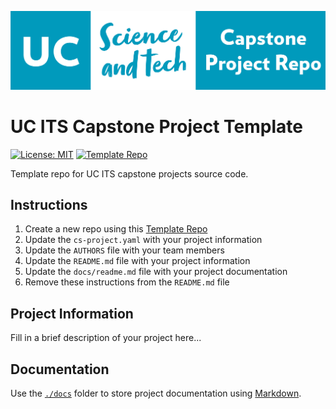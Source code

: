 ![logo](./docs/images/capstone-logo.png)

# UC ITS Capstone Project Template

[![License: MIT](https://img.shields.io/badge/License-MIT-yellow.svg)](https://opensource.org/licenses/MIT)
[![Template Repo](https://img.shields.io/badge/Template-%20Repo-blue)](https://github.com/new?template_name=its-capstone-repo-template&template_owner=UC-SciTech)

Template repo for UC ITS capstone projects source code.

## Instructions

1. Create a new repo using this [Template Repo](https://github.com/new?template_name=its-capstone-repo-template&template_owner=UC-SciTech)
1. Update the `cs-project.yaml` with your project information
1. Update the `AUTHORS` file with your team members
1. Update the `README.md` file with your project information
1. Update the `docs/readme.md` file with your project documentation
1. Remove these instructions from the `README.md` file

## Project Information

Fill in a brief description of your project here...

## Documentation

Use the [`./docs`](./docs/readme.md) folder to store project documentation using [Markdown](https://docs.github.com/en/get-started/writing-on-github/getting-started-with-writing-and-formatting-on-github).
